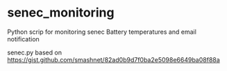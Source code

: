 # senec_monitoring
Python scrip for monitoring senec Battery temperatures and email notification

senec.py based on https://gist.github.com/smashnet/82ad0b9d7f0ba2e5098e6649ba08f88a
